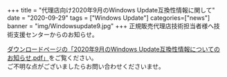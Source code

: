 +++
title = "代理店向け2020年9月のWindows Update互換性情報に関して"
date = "2020-09-29"
tags = ["Windows Update"]
categories=["news"]
banner = "img/Windowsupdate9.jpg"
+++
正規販売代理店技術担当者様へ技術支援センターからのお知らせ。  
<!--more-->


[ダウンロードページの「2020年9月のWindows Update互換性情報についてのお知らせ.pdf」](https://www.kitasp.com/downloads/)をご覧ください。  
ご不明な点がございましたらお問い合わせくださいませ。

